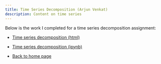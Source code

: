 ```yaml
---
title: Time Series Decomposition (Arjun Venkat)
description: Content on time series
---
```


Below is the work I completed for a time series decomposition assignment:
- [Time series decomposition (html)](TimeSeriesDecompositionAssignment.html)
- [Time series decomposition (ipynb)](TimeSeriesDecompositionAssignment.ipynb)

- [Back to home page](/index.md)
